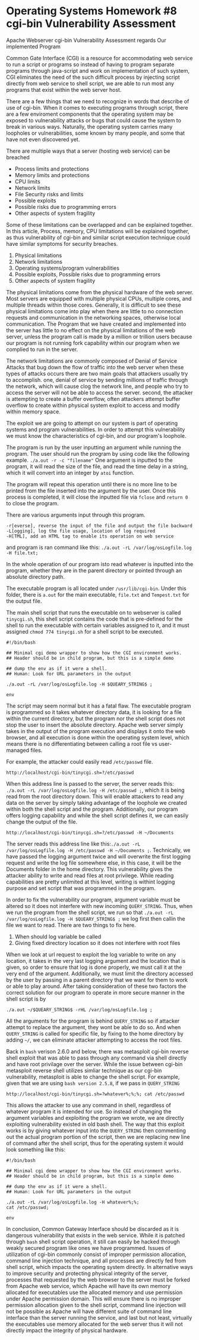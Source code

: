 # Operating Systems Homework #8 cgi-bin Vulnerability Assessment

Apache Webserver cgi-bin Vulnerability Assessment regards Our implemented Program

Common Gate Interface (CGI) is a resource for accommodating web service to run a script or programs so instead of having to
program separate programs through java-script and work on implementation of such system, CGI eliminates the need of
the such difficult process by injecting script directly from web service to shell script, we are able to run most any programs that exist
within the web server host.

There are a few things that we need to recognize in words that describe of use of cgi-bin.
When it comes to executing programs through script, there are a few enviroment components that the operating system may be
exposed to vulnerability attacks or bugs that could cause the system to break in various ways.
Naturally, the operating system carries many loopholes or vulnerabilities, some known by many people, and some that have
not even discovered yet.

There are multiple ways that a server (hosting web service) can be breached
 - Process limits and protections
 - Memory limits and protections
 - CPU limits
 - Network limits
 - File Security risks and limits
 - Possible exploits
 - Possible risks due to programming errors
 - Other aspects of system fragility

Some of these limitations can be overlapped and can be explained together. In this article, Process, memory,
CPU limitations will be explained together, as thus vulnerability of cgi-bin and similar script execution technique
could have similar symptoms for security breaches.

 1. Physical limitations
 2. Network limitations
 3. Operating systems/program vulnerabilities
 4. Possible exploits, Possible risks due to programming errors
 5. Other aspects of system fragility
 
The physical limitations come from the physical hardware of the web server. Most servers are equipped with multiple
physical CPUs, multiple cores, and multiple threads within those cores. Generally, it is difficult to see these physical
limitations come into play when there are little to no connection requests and communication in the networking spaces, otherwise local communication.
The Program that we have created and implemented into the server has little to no effect on the physical limitations of the
web server, unless the program call is made by a million or trillion users because our program is not running fork capability within our program
when we complied to run in the server.

The network limitations are commonly composed of Denial of Service Attacks that bug down the flow of traffic into the web server when these types of
attacks occurs there are two main goals that attackers usually try to accomplish. one, denial of service by sending millions of traffic
through the network, which will cause clog the network line, and people who try to access the server will not be able to access the server. second, the attacker
is attempting to create a buffer overflow, often attackers attempt buffer overflow to create within physical system exploit to access and modify within memory space.

The exploit we are going to attempt on our system is part of operating systems and program vulnerabilities. In order to attempt this vulnerability we must know
the characteristics of cgi-bin, and our program's loophole.

The program is run by the user inputting an argument while running the program. The user
should run the program by using code like the following example. ```./a.out -r -c "filename"```
One argument is inputted to the program, it will read the size of the file, and read
the time delay in a string, which it will convert into an integer by ```atoi``` function.

The program will repeat this operation until there is no more line to be printed
from the file inserted into the argument by the user. Once this process is completed,
it will close the inputted file via ```fclose``` and ```return 0``` to
close the program.

There are various arguments input through this program.

```
-r[everse], reverse the input of the file and output the file backward
-L[ogging], log the file usage, location of log required
-H[TML], add an HTML tag to enable its operation on web service
```
and program is ran command like this: ```./a.out -rL /var/log/osLogfile.log -H file.txt;```


In the whole operation of our program isto read whatever is inputted into the program, whether they are in the parent directory
or pointed through an absolute directory path.


The executable program is all located under ```/usr/lib/cgi-bin```. Under this folder, there is ```a.out``` for the main executable, ```file.txt``` and ```Tempest.txt``` for the output file.

The main shell script that runs the executable on to webserver is called ```tinycgi.sh```, this shell script contains the code that is pre-defined for the shell to run the executable with certain variables assigned to it, and it must assigned ```chmod 774 tinycgi.sh``` for a shell script to be executed.
```
#!/bin/bash

## Minimal cgi demo wrapper to show how the CGI environment works.
## Header should be in child program, but this is a simple demo

## dump the env as if it were a shell.
## Human: Look for URL parameters in the output

./a.out -rL /var/log/osLogfile.log -H $QUEARY_STRING$ ;

env
```

The script may seem normal but it has a fatal flaw. The executable program is programmed so it takes whatever directory data, it is looking for a file within
the current directory, but the program nor the shell script does not stop the user to insert the absolute directory. Apache web server simply takes in the output of the
program execution and displays it onto the web browser, and all execution is done within the operating system level, which means there is no differentiating between
calling a root file vs user-managed files.

For example, the attacker could easily read ```/etc/passwd``` file.

```
http://localhost/cgi-bin/tinycgi.sh=?/etc/passwd
```

When this address line is passed to the server, the server reads this: ```./a.out -rL /var/log/osLogfile.log -H /etc/passwd ;```, which it is being read from
the root directory down. This will enable attackers to read any data on the server by simply taking advantage of the loophole we created within both the shell
script and the program. Additionally, our program offers logging capability and while the shell script defines it, we can easily change the output of the file.
```
http://localhost/cgi-bin/tinycgi.sh=?/etc/passwd -H ~/Documents
```

The server reads this address line like this:```./a.out -rL /var/log/osLogfile.log -H /etc/passwd -H ~/Documents ;```. Technically, we have passed the logging argument
twice and will overwrite the first logging request and write the log file somewhere else, in this case, it will be the Documents folder in the home directory. This vulnerability gives the attacker ability to write and read files at root privilege. While reading capabilities are pretty unlimited at this level, writing is
withint logging purpose and set script that was programmed in the program.


In order to fix the vulnerability our program, argument variable must be altered so it does not interfere with new incoming ```QUERY_STRING```. Thus, when we
run the program from the shell script, we run so that ```./a.out -rL /var/log/osLogfile.log -H $QUEARY_STRING$ ;``` we log first then callin the file we want to read.
There are two things to fix here.
 1. When should log variable be called
 2. Giving fixed directory location so it does not interfere with root files

When we look at url request to exploit the log variable to write on any location, it takes in the very last logging argument and the location that is given, so
order to ensure that log is done properly, we must call it at the very end of the argument. Additionally, we must limit the directory accessed by the user by
passing in a parent directory that we want for them to work or able to play around. After taking consideration of these two factors the correct solution for our
program to operate in more secure manner in the shell script is by
```
./a.out ~/$QUEARY_STRING$ -rHL /var/log/osLogfile.log ;
```

All the arguments for the program is behind ```QUERY_STRING``` so if attacker attempt to replace the argument, they wont be able to do so. And when ```QUERY_STRING``` is
called for specific file, by fixing to the home directory by adding ```~/```, we can eliminate attacker attempting to access the root files.


Back in ```bash``` verison 2.6.0 and below, there was metasploit cgi-bin reverse shell exploit that was able to pass through any command via shell directly
and have root privilage over the server. While the issue between cgi-bin metasploit reverse shell utilizes simliar technique as our cgi-bin vulnerability,
metasploit is able to change the shell script. For example, given that we are using ```bash version 2.5.8```, if we pass in ```QUERY_STRING```

```
http://localhost/cgi-bin/tinycgi.sh=?whatever%;%;%; cat /etc/passwd 
```

This allows the attacker to use any command in shell, regardless of whatever program it is intended for use. So instead of changing the argument variables and
exploiting the program we wrote, we are directly exploiting vulnerability existed in old bash shell. The way that this exploit works is by giving whatever input
into the ```QUERY_STRING``` then commenting out the actual program portion of the script, then we are replacing new line of command after the shell script, thus
for the operating system it would look something like this:
```
#!/bin/bash

## Minimal cgi demo wrapper to show how the CGI environment works.
## Header should be in child program, but this is a simple demo

## dump the env as if it were a shell.
## Human: Look for URL parameters in the output

./a.out -rL /var/log/osLogfile.log -H whatever%;%;
cat /etc/passwd;

env
```

In conclusion, Common Gateway Interface should be discarded as it is dangerous vulnerability that exists in the web service. While it is patched through ```bash``` shell script operation, it still can easily be hacked through weakly secured program like ones we have programmed. Issues of utilization of cgi-bin commonly consist of improper permission allocation, command line injection technique, and all processes are directly fed from shell script, which impacts the operating system directly. In alternative ways to improve security and protecting physical integrity of the server, processes that requested by the web browser to the server must be forked from Apache web service, which Apache will have its own memory allocated for executables use the allocated memory and use permission under Apache permission domain. This will ensure there is no improper permission allocation given to the shell script, command line injection will not be possible as Apache will have different suite of command line interface than the server running the service, and last but not least, virtually the executables use memory allocated for the web server thus it will not directly impact the integrity of physical hardware.
